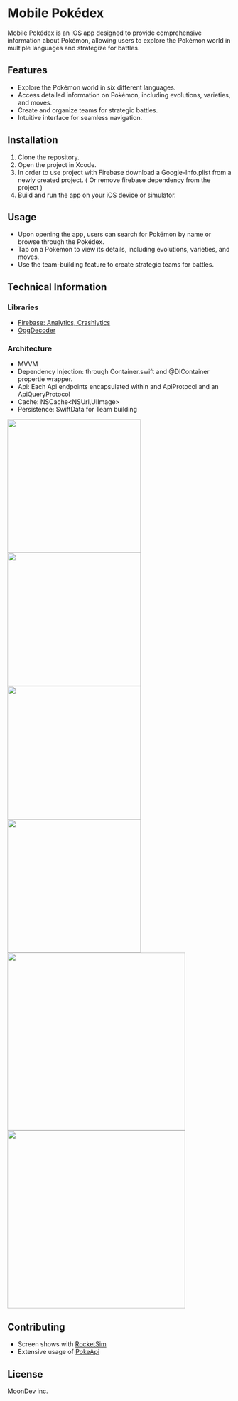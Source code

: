 # Mobile Pokédex

Mobile Pokédex is an iOS app designed to provide comprehensive information about Pokémon, allowing users to explore the Pokémon world in multiple languages and strategize for battles.

## Features

- Explore the Pokémon world in six different languages.
- Access detailed information on Pokémon, including evolutions, varieties, and moves.
- Create and organize teams for strategic battles.
- Intuitive interface for seamless navigation.

## Installation

1. Clone the repository.
2. Open the project in Xcode.
3. In order to use project with Firebase download a Google-Info.plist from a newly created project. ( Or remove firebase dependency from the project )
4. Build and run the app on your iOS device or simulator.

## Usage

- Upon opening the app, users can search for Pokémon by name or browse through the Pokédex.
- Tap on a Pokémon to view its details, including evolutions, varieties, and moves.
- Use the team-building feature to create strategic teams for battles.

## Technical Information

### Libraries

 - [Firebase: Analytics, Crashlytics](https://github.com/firebase/firebase-ios-sdk)
 - [OggDecoder](https://github.com/arkasas/OggDecoder)

### Architecture

- MVVM
- Dependency Injection: through Container.swift and @DIContainer propertie wrapper.
- Api: Each Api endpoints encapsulated within and ApiProtocol and an ApiQueryProtocol
- Cache: NSCache<NSUrl,UIImage>
- Persistence: SwiftData for Team building

  
<img src="https://github.com/boulomiel/PokedexIOS/assets/55102143/df4c2ac4-3a7f-4633-bfd5-0eb376cf5ba7" width="300">
<img src="https://github.com/boulomiel/PokedexIOS/assets/55102143/c8ad1944-89d9-4bf1-a4ed-3f7fe06ef2e2" width="300">
<img src="https://github.com/boulomiel/PokedexIOS/assets/55102143/9a9c4fdf-3228-4d32-9bbd-4c9929dc4514" width="300">
<img src="https://github.com/boulomiel/PokedexIOS/assets/55102143/22b299eb-fb3a-4a50-8b0e-fe7cd4db3221" width="300">
<img src="https://github.com/boulomiel/PokedexIOS/assets/55102143/03cc507d-590f-4447-8640-90d7913b74e8" width="400">
<img src="https://github.com/boulomiel/PokedexIOS/assets/55102143/5fd7304a-114d-4e62-b280-3505e4c0d04b" width="400">


## Contributing

- Screen shows with [RocketSim](https://www.rocketsim.app)
- Extensive usage of [PokeApi](PokeApi)

## License
MoonDev inc.
